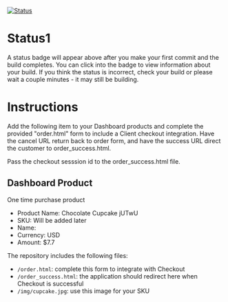 [![Status](https://img.shields.io/badge/status-SUBMITTABLE%20COMMIT:%20c0578f9ecb3d6d55a81ce244dde0d0e042ed0c4e-brightgreen.svg)](https://github.com/raysaavedra-work/bakery_scaffold_bPLwJuEJB1Vxmesc/commit/c0578f9ecb3d6d55a81ce244dde0d0e042ed0c4e)



# Status1

A status badge will appear above after you make your first commit and the build completes. You can click into the badge to view information about your build. If you think the status is incorrect, check your build or please wait a couple minutes - it may still be building.

# Instructions

Add the following item to your Dashboard products and complete the provided "order.html" form to include a Client checkout integration. Have the cancel URL return back to order form, and have the success URL direct the customer to order_success.html.

Pass the checkout sesssion id to the order_success.html file.

## Dashboard Product
One time purchase product
* Product Name: Chocolate Cupcake jUTwU
* SKU: Will be added later
* Name: 
* Currency: USD
* Amount: $7.7

The repository includes the following files:
* `/order.html`: complete this form to integrate with Checkout
* `/order_success.html`: the application should redirect here when Checkout is successful
* `/img/cupcake.jpg`: use this image for your SKU
